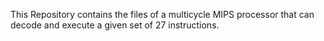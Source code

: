 This Repository contains the files of a multicycle MIPS processor that can decode and execute a given set of 
27 instructions.
